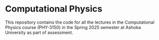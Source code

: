 # Computational Physics

This repository contains the code for all the lectures in the Computational Physics course (PHY-3150) in the Spring 2025 semester at Ashoka University as part of assessment.
